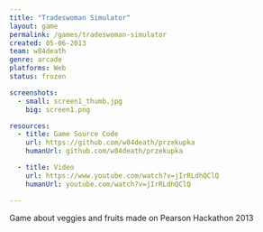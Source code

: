 ```yaml
---
title: "Tradeswoman Simulator"
layout: game
permalink: /games/tradeswoman-simulator
created: 05-06-2013
team: w84death
genre: arcade
platforms: Web
status: frozen

screenshots:
  - small: screen1_thumb.jpg
    big: screen1.png

resources:
  - title: Game Source Code
    url: https://github.com/w84death/przekupka
    humanUrl: github.com/w84death/przekupka

  - title: Video
    url: https://www.youtube.com/watch?v=jIrRLdhQClQ
    humanUrl: youtube.com/watch?v=jIrRLdhQClQ

---
```


Game about veggies and fruits made on Pearson Hackathon 2013
